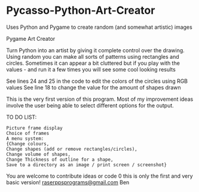 # Pycasso-Python-Art-Creator
Uses Python and Pygame to create random (and somewhat artistic) images

Pygame Art Creator

Turn Python into an artist by giving it complete control over the 
drawing.
Using random you can make all sorts of patterns using rectangles and circles.
Sometimes it can appear a bit cluttered but if you play with the values -
and run it a few times you will see some cool looking results

See lines 24 and 25 in the code to edit the colors of the circles using RGB values
See line 18 to change the value for the amount of shapes drawn


This is the very first version of this program.
Most of my improvement ideas involve the user being able to select
different options for the output.

TO DO LIST:


    Picture frame display
    Choice of frames
    A menu system:
    {Change colours,
    Change shapes (add or remove rectangles/circles),
    Change volume of shapes,
    Change Thickness of outline for a shape,
    Save to a directory as an image / print screen / screenshot}
    



You are welcome to contribute ideas or code 0 this is only the first and very basic version!
raserppsprograms@gmail.com
Ben
